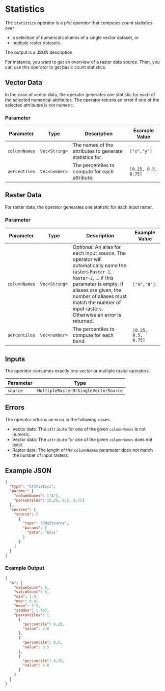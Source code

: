 # Statistics

The `Statistics` operator is a _plot operator_ that computes count statistics over

- a selection of numerical columns of a single vector dataset, or
- multiple raster datasets.

The output is a JSON description.

For instance, you want to get an overview of a raster data source.
Then, you can use this operator to get basic count statistics.

## Vector Data

In the case of vector data, the operator generates one statistic for each of the selected numerical attributes.
The operator returns an error if one of the selected attributes is not numeric.

### Parameter

| Parameter     | Type          | Description                                             | Example Value       |
| ------------- | ------------- | ------------------------------------------------------- | ------------------- |
| `columnNames` | `Vec<String>` | The names of the attributes to generate statistics for. | `["x","y"]`         |
| `percentiles` | `Vec<number>` | The percentiles to compute for each attribute.          | `[0.25, 0.5, 0.75]` |

## Raster Data

For raster data, the operator generates one statistic for each input raster.

### Parameter

| Parameter     | Type          | Description                                                                                                                                                                                                                                                              | Example Value       |
| ------------- | ------------- | ------------------------------------------------------------------------------------------------------------------------------------------------------------------------------------------------------------------------------------------------------------------------ | ------------------- |
| `columnNames` | `Vec<String>` | _Optional_: An alias for each input source. The operator will automatically name the rasters `Raster-1`, `Raster-2`, ... if this parameter is empty. If aliases are given, the number of aliases must match the number of input rasters. Otherwise an error is returned. | `["A","B"]`.        |
| `percentiles` | `Vec<number>` | The percentiles to compute for each band.                                                                                                                                                                                                                                | `[0.25, 0.5, 0.75]` |

## Inputs

The operator consumes exactly one _vector_ or multiple _raster_ operators.

| Parameter | Type                                 |
| --------- | ------------------------------------ |
| `source`  | `MultipleRasterOrSingleVectorSource` |

## Errors

The operator returns an error in the following cases.

- Vector data: The `attribute` for one of the given `columnNames` is not numeric.
- Vector data: The `attribute` for one of the given `columnNames` does not exist.
- Raster data: The length of the `columnNames` parameter does not match the number of input rasters.

## Example JSON

```json
{
  "type": "Statistics",
  "params": {
    "columnNames": ["A"],
    "percentiles": [0.25, 0.5, 0.75]
  },
  "sources": {
    "source": [
      {
        "type": "GdalSource",
        "params": {
          "data": "ndvi"
        }
      }
    ]
  }
}
```

### Example Output

```json
{
  "A": {
    "valueCount": 6,
    "validCount": 6,
    "min": 1.0,
    "max": 6.0,
    "mean": 3.5,
    "stddev": 1.707,
    "percentiles": [
      {
        "percentile": 0.25,
        "value": 2.0
      },
      {
        "percentile": 0.5,
        "value": 3.5
      },
      {
        "percentile": 0.75,
        "value": 5.0
      }
    ]
  }
}
```
